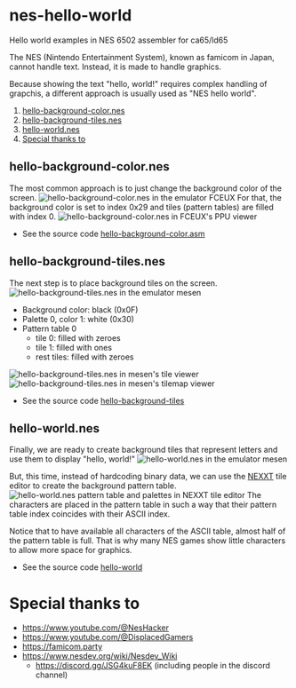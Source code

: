 # nes-hello-world
Hello world examples in NES 6502 assembler for ca65/ld65

The NES (Nintendo Entertainment System), known as famicom in Japan, cannot handle text.
Instead, it is made to handle graphics.

Because showing the text "hello, world!" requires complex handling of grapchis, a different approach is usually used as "NES hello world".

1. [hello-background-color.nes](#hello-background-colornes)
2. [hello-background-tiles.nes](#hello-background-tilesnes)
3. [hello-world.nes](#hello-worldnes)
4. [Special thanks to](#special-thanks-to)

## hello-background-color.nes
The most common approach is to just change the background color of the screen.
![hello-background-color.nes in the emulator FCEUX](screenshots/hello-background-color-FCEUX.png)
For that, the background color is set to index 0x29 and tiles (pattern tables) are filled with index 0.
![hello-background-color.nes in FCEUX's PPU viewer](screenshots/hello-background-color-FCEUX-PPU-viewer.png)
- See the source code [hello-background-color.asm](hello-background-color/src/hello-background-color.asm)

## hello-background-tiles.nes
The next step is to place background tiles on the screen.
![hello-background-tiles.nes in the emulator mesen](screenshots/hello-background-tiles-mesen.png)
- Background color: black (0x0F)
- Palette 0, color 1: white (0x30)
- Pattern table 0
  - tile 0: filled with zeroes
  - tile 1: filled with ones
  - rest tiles: filled with zeroes

![hello-background-tiles.nes in mesen's tile viewer](screenshots/hello-background-tiles-mesen-tile-viewer.png)
![hello-background-tiles.nes in mesen's tilemap viewer](screenshots/hello-background-tiles-mesen-tilemap-viewer.png)
- See the source code [hello-background-tiles](hello-background-tiles/src/hello-background-tiles.asm)

## hello-world.nes
Finally, we are ready to create background tiles that represent letters and use them to display "hello, world!"
![hello-world.nes in the emulator mesen](screenshots/hello-world-fceux.png)

But, this time, instead of hardcoding binary data, we can use the [NEXXT](https://frankengraphics.itch.io/nexxt) tile editor to create the background pattern table.
![hello-world.nes pattern table and palettes in NEXXT tile editor](screenshots/hello-world-pattern-table-palettes.png)
The characters are placed in the pattern table in such a way that their pattern table index coincides with their ASCII index.

Notice that to have available all characters of the ASCII table, almost half of the pattern table is full. That is why many NES games show little characters to allow more space for graphics.

- See the source code [hello-world](hello-world/src/hello-world.asm)


# Special thanks to
- https://www.youtube.com/@NesHacker
- https://www.youtube.com/@DisplacedGamers
- https://famicom.party
- https://www.nesdev.org/wiki/Nesdev_Wiki
  - https://discord.gg/JSG4kuF8EK (including people in the discord channel)
